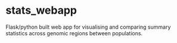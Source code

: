 # stats_webapp
Flask/python built web app for visualising and comparing summary statistics across genomic regions between populations.
